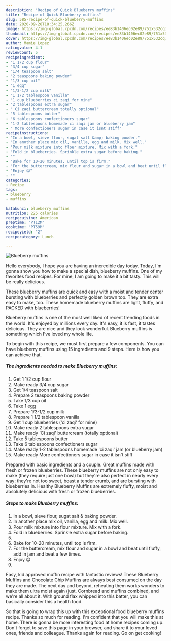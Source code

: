 ```yaml
---
description: "Recipe of Quick Blueberry muffins"
title: "Recipe of Quick Blueberry muffins"
slug: 585-recipe-of-quick-blueberry-muffins
date: 2020-09-28T18:34:25.266Z
image: https://img-global.cpcdn.com/recipes/ee83b1406ec02e89/751x532cq70/blueberry-muffins-recipe-main-photo.jpg
thumbnail: https://img-global.cpcdn.com/recipes/ee83b1406ec02e89/751x532cq70/blueberry-muffins-recipe-main-photo.jpg
cover: https://img-global.cpcdn.com/recipes/ee83b1406ec02e89/751x532cq70/blueberry-muffins-recipe-main-photo.jpg
author: Mamie Lopez
ratingvalue: 4.1
reviewcount: 5
recipeingredient:
- "1 1/2 cup flour"
- "3/4 cup sugar"
- "1/4 teaspoon salt"
- "2 teaspoons baking powder"
- "1/3 cup oil"
- "1 egg"
- "1/3-1/2 cup milk"
- "1 1/2 tablespoon vanilla"
- "1 cup blueberries ci zaqi for mine"
- "2 tablespoons extra sugar"
- " Ci zaqi buttercream totally optional"
- "5 tablespoons butter"
- "6 tablespoons confectioners sugar"
- "1-2 tablespoons homemade ci zaqi jam or blueberry jam"
- " More confectioners sugar in case it isnt stiff"
recipeinstructions:
- "In a bowl, sieve flour, sugat salt &amp; baking powder."
- "In another place mix oil, vanilla, egg and milk. Mix well."
- "Pour milk mixture into flour mixture. Mix with a fork."
- "Fold in blueberries. Sprinkle extra sugar before baking."
- ""
- "Bake for 10-20 minutes, until top is firm."
- "For the buttercream, mix flour and sugar in a bowl and beat until fluffy, add in jam and beat a few times."
- "Enjoy 😋"
- ""
categories:
- Recipe
tags:
- blueberry
- muffins

katakunci: blueberry muffins 
nutrition: 225 calories
recipecuisine: American
preptime: "PT12M"
cooktime: "PT59M"
recipeyield: "2"
recipecategory: Lunch

---
```



![Blueberry muffins](https://img-global.cpcdn.com/recipes/ee83b1406ec02e89/751x532cq70/blueberry-muffins-recipe-main-photo.jpg)

Hello everybody, I hope you are having an incredible day today. Today, I'm gonna show you how to make a special dish, blueberry muffins. One of my favorites food recipes. For mine, I am going to make it a bit tasty. This will be really delicious.

These blueberry muffins are quick and easy with a moist and tender center bursting with blueberries and perfectly golden brown top. They are extra easy to make, too. These homemade blueberry muffins are light, fluffy, and PACKED with blueberries!

Blueberry muffins is one of the most well liked of recent trending foods in the world. It's enjoyed by millions every day. It's easy, it is fast, it tastes delicious. They are nice and they look wonderful. Blueberry muffins is something which I've loved my whole life.


To begin with this recipe, we must first prepare a few components. You can have blueberry muffins using 15 ingredients and 9 steps. Here is how you can achieve that.

<!--inarticleads1-->

##### The ingredients needed to make Blueberry muffins:

1. Get 1 1/2 cup flour
1. Make ready 3/4 cup sugar
1. Get 1/4 teaspoon salt
1. Prepare 2 teaspoons baking powder
1. Take 1/3 cup oil
1. Take 1 egg
1. Prepare 1/3-1/2 cup milk
1. Prepare 1 1/2 tablespoon vanilla
1. Get 1 cup blueberries (&#39;ci zaqi&#39; for mine)
1. Make ready 2 tablespoons extra sugar
1. Make ready  &#39;Ci zaqi&#39; buttercream (totally optional)
1. Take 5 tablespoons butter
1. Take 6 tablespoons confectioners sugar
1. Make ready 1-2 tablespoons homemade &#39;ci zaqi&#39; jam (or blueberry jam)
1. Make ready  More confectioners sugar in case it isn&#39;t stiff


Prepared with basic ingredients and a couple. Great muffins made with fresh or frozen blueberries. These blueberry muffins are not only easy to make (they require just one bowl) but they&#39;re also perfect in nearly every way: they&#39;re not too sweet, boast a tender crumb, and are bursting with blueberries in. Healthy Blueberry Muffins are extremely fluffy, moist and absolutely delicious with fresh or frozen blueberries. 

<!--inarticleads2-->

##### Steps to make Blueberry muffins:

1. In a bowl, sieve flour, sugat salt &amp; baking powder.
1. In another place mix oil, vanilla, egg and milk. Mix well.
1. Pour milk mixture into flour mixture. Mix with a fork.
1. Fold in blueberries. Sprinkle extra sugar before baking.
1. 
1. Bake for 10-20 minutes, until top is firm.
1. For the buttercream, mix flour and sugar in a bowl and beat until fluffy, add in jam and beat a few times.
1. Enjoy 😋
1. 


Easy, kid approved muffin recipe with fantastic reviews! These Blueberry Muffins and Chocolate Chip Muffins are always best consumed on the day they are made. The next day and beyond, reheating them works wonders to make them ultra moist again (just. Cornbread and muffins combined, and we&#39;re all about it. With ground flax whipped into this batter, you can basically consider this a health food. 

So that is going to wrap this up with this exceptional food blueberry muffins recipe. Thanks so much for reading. I'm confident that you will make this at home. There is gonna be more interesting food at home recipes coming up. Don't forget to save this page in your browser, and share it to your loved ones, friends and colleague. Thanks again for reading. Go on get cooking!

